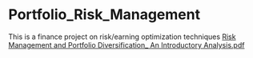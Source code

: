 # Portfolio_Risk_Management
This is a finance project on risk/earning optimization techniques
[Risk Management and Portfolio Diversification_ An Introductory Analysis.pdf](https://github.com/user-attachments/files/22055528/Risk.Management.and.Portfolio.Diversification_.An.Introductory.Analysis.pdf)

